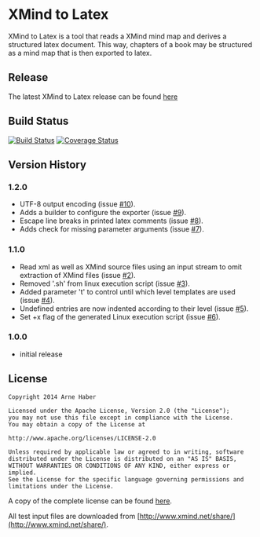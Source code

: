 # XMind to Latex
XMind to Latex is a tool that reads a XMind mind map and derives a structured latex document. 
This way, chapters of a book may be structured as a mind map that is then exported to latex.   

## Release
The latest XMind to Latex release can be found [here](https://github.com/arnehaber/xmind2latex/releases/latest)

## Build Status
[![Build Status](https://travis-ci.org/arnehaber/xmind2latex.svg?branch=master)](https://travis-ci.org/arnehaber/xmind2latex)
[![Coverage Status](https://coveralls.io/repos/arnehaber/xmind2latex/badge.png?branch=master)](https://coveralls.io/r/arnehaber/xmind2latex?branch=master)

## Version History
### 1.2.0
* UTF-8 output encoding (issue [#10](https://github.com/arnehaber/xmind2latex/issues/10)).
* Adds a builder to configure the exporter (issue [#9](https://github.com/arnehaber/xmind2latex/issues/9)).
* Escape line breaks in printed latex comments (issue [#8](https://github.com/arnehaber/xmind2latex/issues/8)).
* Adds check for missing parameter arguments (issue [#7](https://github.com/arnehaber/xmind2latex/issues/7)).

### 1.1.0
* Read xml as well as XMind source files using an input stream to omit extraction of XMind files (issue [#2](https://github.com/arnehaber/xmind2latex/issues/2)). 
* Removed '.sh' from linux execution script (issue [#3](https://github.com/arnehaber/xmind2latex/issues/3)).
* Added parameter 't' to control until which level templates are used (issue [#4](https://github.com/arnehaber/xmind2latex/issues/4)).
* Undefined entries are now indented according to their level (issue [#5](https://github.com/arnehaber/xmind2latex/issues/5)).
* Set +x flag of the generated Linux execution script (issue [#6](https://github.com/arnehaber/xmind2latex/issues/6)).

### 1.0.0 
* initial release

## License

    Copyright 2014 Arne Haber
    
    Licensed under the Apache License, Version 2.0 (the "License");
    you may not use this file except in compliance with the License.
    You may obtain a copy of the License at
    
    http://www.apache.org/licenses/LICENSE-2.0
    
    Unless required by applicable law or agreed to in writing, software
    distributed under the License is distributed on an "AS IS" BASIS,
    WITHOUT WARRANTIES OR CONDITIONS OF ANY KIND, either express or implied.
    See the License for the specific language governing permissions and
    limitations under the License.

A copy of the complete license can be found [here](http://www.apache.org/licenses/LICENSE-2.0 "License").

All test input files are downloaded from [http://www.xmind.net/share/](http://www.xmind.net/share/).
